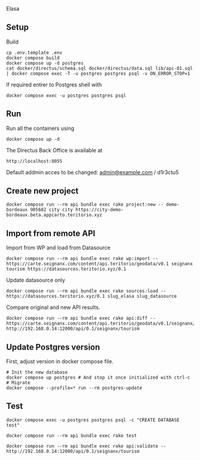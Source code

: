 Elasa

## Setup

Build
```
cp .env.template .env
docker compose build
docker compose up -d postgres
cat docker/directus/schema.sql docker/directus/data.sql lib/api-01.sql | docker compose exec -T -u postgres postgres psql -v ON_ERROR_STOP=1
```

If required entrer to Postgres shell with
```
docker compose exec -u postgres postgres psql
```

## Run

Run all the containers using
```
docker compose up -d
```

The Directus Back Office is available at
```
http://localhost:8055
```

Default addmin acces to be changed: admin@example.com / d1r3ctu5

## Create new project

```
docker compose run --rm api bundle exec rake project:new -- demo-bordeaux 905682 city city https://city-demo-bordeaux.beta.appcarto.teritorio.xyz
```

## Import from remote API

Import from WP and load from Datasource
```
docker compose run --rm api bundle exec rake wp:import -- https://carte.seignanx.com/content/api.teritorio/geodata/v0.1 seignanx tourism https://datasources.teritorio.xyz/0.1
```

Update datasource only
```
docker compose run --rm api bundle exec rake sources:load -- https://datasources.teritorio.xyz/0.1 slug_elasa slug_datasource
```

Compare original and new API results.
```
docker compose run --rm api bundle exec rake api:diff -- https://carte.seignanx.com/content/api.teritorio/geodata/v0.1/seignanx/tourism http://192.168.0.14:12000/api/0.1/seignanx/tourism
```

## Update Postgres version

First, adjust version in docker compose file.
```
# Init the new database
docker compose up postgres # And stop it once initialized with ctrl-c
# Migrate
docker compose --profile=* run --rm postgres-update
```

## Test

```
docker compose exec -u postgres postgres psql -c "CREATE DATABASE test"
```

```
docker compose run --rm api bundle exec rake test
```

```
docker compose run --rm api bundle exec rake api:validate -- http://192.168.0.14:12000/api/0.1/seignanx/tourism
```
